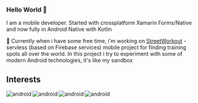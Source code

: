 ### Hello World 👋
I am a mobile developer. Started with crossplatform Xamarin Forms/Native and now fully in Android Native with Kotlin

🔭 Currently when i have some free time, i'm working on [StreetWorkout](https://github.com/steeshock/StreetWorkout "StreetWorkout") - servless (based on Firebase services) mobile project for finding training spots all over the world. In this project i try to experiment with some of modern Android technologies, it's like my sandbox

## Interests
<img align="left" alt="android" src="https://img.shields.io/badge/Android-3DDC84?logo=android&logoColor=white&style=for-the-badge" />
<img align="left" alt="android" src="https://img.shields.io/badge/Kotlin-0095D5?&style=for-the-badge&logo=kotlin&logoColor=white" />
<img align="left" alt="android" src="https://img.shields.io/badge/Xamarin-3498DB?style=for-the-badge&logo=xamarin&logoColor=white" />
<img align="left" alt="android" src="https://img.shields.io/badge/C%23-239120?style=for-the-badge&logo=c-sharp&logoColor=white" />
<br>

